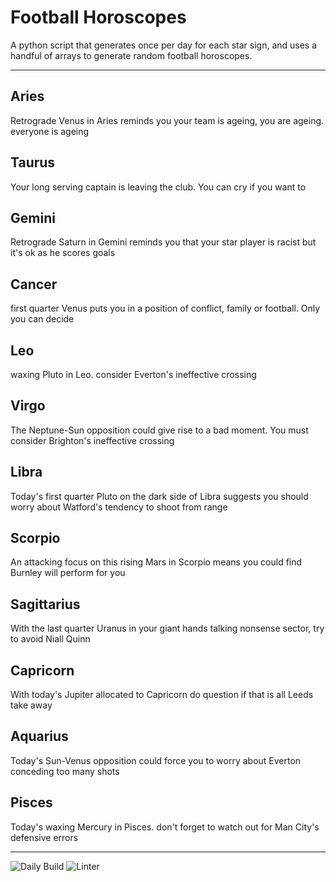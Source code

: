 # Football Horoscopes

A python script that generates once per day for each star sign, and uses a handful of arrays to generate random football horoscopes.

---

<!-- horoscopes_item starts -->
<h2>Aries</h2><p>Retrograde Venus in Aries reminds you your team is ageing, you are ageing. everyone is ageing</p><h2>Taurus</h2><p>Your long serving captain is leaving the club. You can cry if you want to</p><h2>Gemini</h2><p>Retrograde Saturn in Gemini reminds you that your star player is racist but it's ok as he scores goals</p><h2>Cancer</h2><p>first quarter Venus puts you in a position of conflict, family or football. Only you can decide</p><h2>Leo</h2><p>waxing Pluto in Leo. consider Everton's ineffective crossing</p><h2>Virgo</h2><p>The Neptune-Sun opposition could give rise to a bad moment. You must consider Brighton's ineffective crossing</p><h2>Libra</h2><p>Today's first quarter Pluto on the dark side of Libra suggests you should worry about Watford's tendency to shoot from range</p><h2>Scorpio</h2><p>An attacking focus on this rising Mars in Scorpio means you could find Burnley will perform for you</p><h2>Sagittarius</h2><p>With the last quarter Uranus in your giant hands talking nonsense sector, try to avoid Niall Quinn</p><h2>Capricorn</h2><p>With today's Jupiter allocated to Capricorn do question if that is all Leeds take away</p><h2>Aquarius</h2><p>Today's Sun-Venus opposition could force you to worry about Everton conceding too many shots</p><h2>Pisces</h2><p>Today's waxing Mercury in Pisces. don't forget to watch out for Man City's defensive errors</p>
<!-- horoscopes_item ends -->

---

![Daily Build](https://github.com/MatBenfield/horofootball.thechels.uk/workflows/Daily%20Build/badge.svg) ![Linter](https://github.com/MatBenfield/horofootball.thechels.uk/workflows/Linter/badge.svg)
